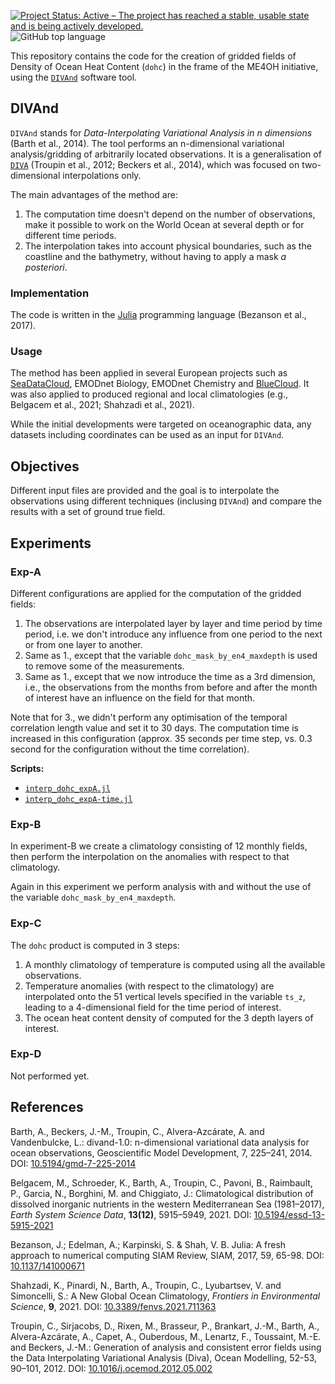 [![Project Status: Active – The project has reached a stable, usable state and is being actively developed.](https://www.repostatus.org/badges/latest/active.svg)](https://www.repostatus.org/#active)
![GitHub top language](https://img.shields.io/github/languages/top/gher-uliege/DIVAnd-ME4OH)


This repository contains the code for the creation of gridded fields of Density of Ocean Heat Content (`dohc`) in the frame of the ME4OH initiative, using the [`DIVAnd`](https://github.com/gher-uliege/DIVAnd.jl/) software tool. 

## DIVAnd 

`DIVAnd` stands for _Data-Interpolating Variational Analysis in n dimensions_ (Barth et al., 2014). The tool performs an n-dimensional variational analysis/gridding of arbitrarily located observations. It is a generalisation of [`DIVA`](https://github.com/gher-uliege/DIVA) (Troupin et al., 2012; Beckers et al., 2014), which was focused on two-dimensional interpolations only.

The main advantages of the method are: 
1. The computation time doesn't depend on the number of observations, make it possible to work on the World Ocean at several depth or for different time periods.
2. The interpolation takes into account physical boundaries, such as the coastline and the bathymetry, without having to apply a mask _a posteriori_.

### Implementation

The code is written in the [Julia](https://julialang.org/) programming language (Bezanson et al., 2017).

### Usage

The method has been applied in several European projects such as [SeaDataCloud](https://www.seadatanet.org/), EMODnet Biology, EMODnet Chemistry and [BlueCloud](https://blue-cloud.org/). It was also applied to produced regional and local climatologies (e.g., Belgacem et al., 2021; Shahzadi et al., 2021). 

While the initial developments were targeted on oceanographic data, any datasets including coordinates can be used as an input for `DIVAnd`.

## Objectives

Different input files are provided and the goal is to interpolate the observations using different techniques (inclusing `DIVAnd`) and compare the results with a set of ground true field.

## Experiments 

### Exp-A

Different configurations are applied for the computation of the gridded fields:
1. The observations are interpolated layer by layer and time period by time period, i.e. we don't introduce any influence from one period to the next or from one layer to another.
2. Same as 1., except that the variable `dohc_mask_by_en4_maxdepth` is used to remove some of the measurements.
3. Same as 1., except that we now introduce the time as a 3rd dimension, i.e., the observations from the months from before and after the month of interest have an influence on the field for that month. 

Note that for 3., we didn't perform any optimisation of the temporal correlation length value and set it to 30 days. The computation time is increased in this configuration (approx. 35 seconds per time step, vs. 0.3 second for the configuration without the time correlation).

__Scripts:__
- [`interp_dohc_expA.jl`](https://github.com/gher-uliege/DIVAnd-ME4OH/blob/main/src/interp_dohc_expA.jl)
- [`interp_dohc_expA-time.jl`](https://github.com/gher-uliege/DIVAnd-ME4OH/blob/main/src/interp_dohc_expA-time.jl)

### Exp-B

In experiment-B we create a climatology consisting of 12 monthly fields, then perform the interpolation on the anomalies with respect to that climatology.

Again in this experiment we perform analysis with and without the use of the variable `dohc_mask_by_en4_maxdepth`.

### Exp-C

The `dohc` product is computed in 3 steps:
1. A monthly climatology of temperature is computed using all the available observations.
2. Temperature anomalies (with respect to the climatology) are interpolated onto the 51 vertical levels specified in the variable `ts_z`, leading to a 4-dimensional field for the time period of interest.
3. The ocean heat content density of computed for the 3 depth layers of interest.

### Exp-D

Not performed yet.


## References

Barth, A., Beckers, J.-M., Troupin, C., Alvera-Azcárate, A. and Vandenbulcke, L.: divand-1.0: n-dimensional variational data analysis for ocean observations, Geoscientific Model Development, 7, 225–241, 2014.
DOI: [10.5194/gmd-7-225-2014](http://dx.doi.org/10.5194/gmd-7-225-2014) 

Belgacem, M., Schroeder, K., Barth, A., Troupin, C., Pavoni, B., Raimbault, P., Garcia, N., Borghini, M. and Chiggiato, J.: Climatological distribution of dissolved inorganic nutrients in the western Mediterranean Sea (1981–2017), _Earth System Science Data_, __13(12)__, 5915–5949, 2021.
DOI: [10.5194/essd-13-5915-2021](http://dx.doi.org/10.5194/essd-13-5915-2021) 

Bezanson, J.; Edelman, A.; Karpinski, S. & Shah, V. B. Julia: A fresh approach to numerical computing SIAM Review, SIAM, 2017, 59, 65-98.
DOI: [10.1137/141000671](http://dx.doi.org/10.1137/141000671)

Shahzadi, K., Pinardi, N., Barth, A., Troupin, C., Lyubartsev, V. and Simoncelli, S.: A New Global Ocean Climatology, _Frontiers in Environmental Science_, __9__, 2021.
DOI: [10.3389/fenvs.2021.711363](http://dx.doi.org/10.3389/fenvs.2021.711363) 

Troupin, C., Sirjacobs, D., Rixen, M., Brasseur, P., Brankart, J.-M., Barth, A., Alvera-Azcárate, A., Capet, A., Ouberdous, M., Lenartz, F., Toussaint, M.-E. and Beckers, J.-M.: Generation of analysis and consistent error fields using the Data Interpolating Variational Analysis (Diva), Ocean Modelling, 52-53, 90–101, 2012.
DOI: [10.1016/j.ocemod.2012.05.002](http://dx.doi.org/10.1016/j.ocemod.2012.05.002) 

